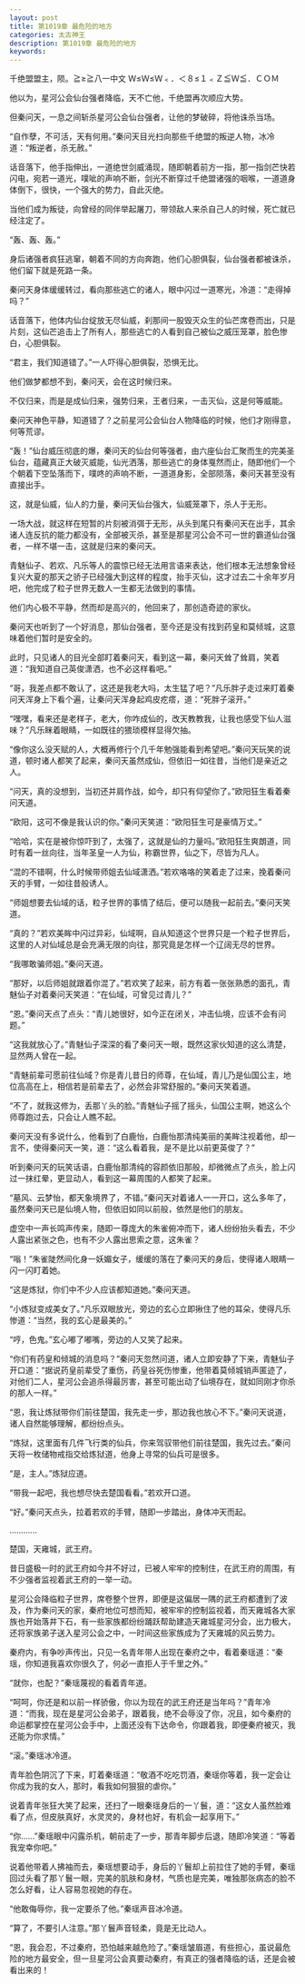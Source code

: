 ```yaml
---
layout: post
title: 第1019章 最危险的地方
categories: 太古神王
description: 第1019章 最危险的地方
keywords:
---
```


千绝盟盟主，陨。≧≥≧八一中文 Ｗ≤Ｗ≤Ｗ﹤．＜８≤１﹤Ｚ≦Ｗ≦．ＣＯＭ

他以为，星河公会仙台强者降临，天不亡他，千绝盟再次顺应大势。

但秦问天，一息之间斩杀星河公会仙台强者，让他的梦破碎，将他诛杀当场。

“自作孽，不可活，天有何用。”秦问天目光扫向那些千绝盟的叛逆人物，冰冷道：“叛逆者，杀无赦。”

话音落下，他手指伸出，一道绝世剑威涌现，随即朝着前方一指，那一指剑芒快若闪电，宛若一道光，噗呲的声响不断，剑光不断穿过千绝盟诸强的咽喉，一道道身体倒下，很快，一个强大的势力，自此灭绝。

当他们成为叛徒，向曾经的同伴举起屠刀，带领敌人来杀自己人的时候，死亡就已经注定了。

“轰、轰、轰。”

身后诸强者疯狂逃窜，朝着不同的方向奔跑，他们心胆俱裂，仙台强者都被诛杀，他们留下就是死路一条。

秦问天身体缓缓转过，看向那些逃亡的诸人，眼中闪过一道寒光，冷道：“走得掉吗？”

话音落下，他体内仙台绽放无尽仙威，刹那间一股毁灭众生的仙芒席卷而出，只是片刻，这仙芒追击上了所有人，那些逃亡的人看到自己被仙之威压笼罩，脸色惨白，心胆俱裂。

“君主，我们知道错了。”一人吓得心胆俱裂，恐惧无比。

他们做梦都想不到，秦问天，会在这时候归来。

不仅归来，而是是成仙归来，强势归来，王者归来，一击灭仙，这是何等威能。

秦问天神色平静，知道错了？之前星河公会仙台人物降临的时候，他们才刚得意，何等荒谬。

“轰！”仙台威压彻底的爆，秦问天的仙台何等强者，由六座仙台汇聚而生的完美圣仙台，蕴藏真正大破灭威能，仙光洒落，那些逃亡的身体戛然而止，随即他们一个个朝着下空坠落而下，噗咚的声响不断，一道道身影，全部陨落，秦问天甚至没有直接出手。

这，就是仙威，仙人的力量，秦问天仙台强大，仙威笼罩下，杀人于无形。

一场大战，就这样在短暂的片刻被消弭于无形，从头到尾只有秦问天在出手，其余诸人连反抗的能力都没有，全部被灭杀，甚至是那星河公会不可一世的霸道仙台强者，一样不堪一击，这就是归来的秦问天。

青魅仙子、若欢、凡乐等人的震惊已经无法用言语来表达，他们根本无法想象曾经复兴大夏的那天之骄子已经强大到这样的程度，抬手灭仙，这才过去二十余年岁月吧，他完成了粒子世界无数人一生都无法做到的事情。

他们内心极不平静，然而却是高兴的，他回来了，那创造奇迹的家伙。

秦问天也听到了一个好消息，那仙台强者，至今还是没有找到药皇和莫倾城，这意味着他们暂时是安全的。

此时，只见诸人的目光全部盯着秦问天，看到这一幕，秦问天耸了耸肩，笑着道：“我知道自己英俊潇洒，也不必这样看吧。”

“哥，我差点都不敢认了，这还是我老大吗，太生猛了吧？”凡乐胖子走过来盯着秦问天浑身上下看个遍，让秦问天浑身起鸡皮疙瘩，道：“死胖子滚开。”

“嘿嘿，看来还是老样子，老大，你咋成仙的，改天教教我，让我也感受下仙人滋味？”凡乐眯着眼睛，一如既往的猥琐模样显得欠抽。

“像你这么没天赋的人，大概再修行个几千年勉强能看到希望吧。”秦问天玩笑的说道，顿时诸人都笑了起来，秦问天虽然成仙，但依旧一如往昔，当他们是亲近之人。

“问天，真的没想到，当初还并肩作战，如今，却只有仰望你了。”欧阳狂生看着秦问天道。

“欧阳，这可不像是我认识的你。”秦问天笑道：“欧阳狂生可是豪情万丈。”

“哈哈，实在是被你惊吓到了，太强了，这就是仙的力量吗。”欧阳狂生爽朗道，同时有着一丝向往，当年圣皇一人为仙，称霸世界，仙之下，尽皆为凡人。

“混的不错啊，什么时候带师姐去仙域潇洒。”若欢咯咯的笑着走了过来，挽着秦问天的手臂，一如往昔般诱人。

“师姐想要去仙域的话，粒子世界的事情了结后，便可以随我一起前去。”秦问天笑道。

“真的？”若欢美眸中闪过异彩，仙域啊，自从知道这个世界只是一个粒子世界后，这里的人对仙域总是会充满无限的向往，那究竟是怎样一个辽阔无尽的世界。

“我哪敢骗师姐。”秦问天道。

“那好，以后师姐就跟着你混了。”若欢笑了起来，前方有着一张张熟悉的面孔，青魅仙子对着秦问天笑道：“在仙域，可曾见过青儿？”

“恩。”秦问天点了点头：“青儿她很好，如今正在闭关，冲击仙境，应该不会有问题。”

“这我就放心了。”青魅仙子深深的看了秦问天一眼，既然这家伙知道的这么清楚，显然两人曾在一起。

“青魅前辈可愿前往仙域？你是青儿昔日的师尊，在仙域，青儿乃是仙国公主，地位高高在上，相信若是前辈去了，必然会非常舒服的。”秦问天笑着道。

“不了，就我这修为，丢那丫头的脸。”青魅仙子摇了摇头，仙国公主啊，她这么个师尊跑过去，只会让人瞧不起。

秦问天没有多说什么，他看到了白鹿怡，白鹿怡那清纯美丽的美眸注视着他，却一言不，使得秦问天一笑，道：“这么看着我，是不是比以前更英俊了？”

听到秦问天的玩笑话语，白鹿怡那清纯的容颜依旧那般，却微微点了点头，脸上闪过一抹红晕，更显动人，看到这一幕周围的人都笑了起来。

“墓风、云梦怡，都天象境界了，不错。”秦问天对着诸人一一开口，这么多年了，虽然秦问天已是仙境人物，但依旧如同以前般，依然是他们的朋友。

虚空中一声长鸣声传来，随即一尊庞大的朱雀俯冲而下，诸人纷纷抬头看去，不少人露出紧张之色，也有不少人露出思索之意，这朱雀？

“嗡！”朱雀陡然间化身一妖媚女子，缓缓的落在了秦问天的身后，使得诸人眼睛一闪一闪盯着她。

“这是炼狱，你们中不少人应该都知道她。”秦问天道。

“小炼狱变成美女了。”凡乐双眼放光，旁边的玄心立即揪住了他的耳朵，使得凡乐惨道：“当然，我的玄心是最美的。”

“哼，色鬼。”玄心嘟了嘟嘴，旁边的人又笑了起来。

“你们有药皇和倾城的消息吗？”秦问天忽然问道，诸人立即安静了下来，青魅仙子开口道：“据说药皇前辈受了重伤，药皇谷死伤惨重，他带着莫倾城销声匿迹了，对他们二人，星河公会追杀得最厉害，甚至可能出动了仙境存在，就如同刚才你杀的那人一样。”

“恩，我让炼狱带你们前往楚国，我先走一步，那边我也放心不下。”秦问天说道，诸人自然能够理解，都纷纷点头。

“炼狱，这里面有几件飞行类的仙兵，你来驾驭带他们前往楚国，我先过去。”秦问天将一枚储物戒指交给炼狱道，他身上寻常的仙兵可是很多。

“是，主人。”炼狱应道。

“带我一起吧，我也想尽快去楚国看看。”若欢开口道。

“好。”秦问天点头，拉着若欢的手臂，随即一步踏出，身体冲天而起。

…………

楚国，天雍城，武王府。

昔日盛极一时的武王府如今并不好过，已被人牢牢的控制住，在武王府的周围，有不少强者监视着武王府的一举一动。

星河公会降临粒子世界，席卷整个世界，即便是这偏居一隅的武王府都遭到了波及，作为秦问天的家，秦府地位可想而知，被牢牢的控制监视着，而天雍城各大家族也开始落井下石，有一些家族都纷纷踊跃帮助建造天雍城星河分会，出力极大，还将家族弟子送入星河公会之中，一时间这些家族成为了天雍城的风云势力。

秦府内，有争吵声传出，只见一名青年带人出现在秦府之中，看着秦瑶道：“秦瑶，你知道我喜欢你很久了，何必一直拒人于千里之外。”

“就你，也配？”秦瑶蔑视的看着青年道。

“呵呵，你还是和以前一样骄傲，你以为现在的武王府还是当年吗？”青年冷道：“而我，现在是星河公会弟子，跟着我，绝不会辱没了你，况且，如今秦府的命运都掌控在星河公会手中，上面还没有下达命令，你跟着我，即便秦府被灭，我还能为你求情。”

“滚。”秦瑶冰冷道。

青年脸色阴沉了下来，盯着秦瑶道：“敬酒不吃吃罚酒，秦瑶你等着，我一定会让你成为我的女人，那时，看我如何狠狠的虐你。”

说着青年张狂大笑了起来，还扫了一眼秦瑶身后的一丫鬟，道：“这女人虽然脸难看了点，但皮肤真好，水灵灵的，身材也好，有机会一起享用下。”

“你……”秦瑶眼中闪露杀机，朝前走了一步，那青年脚步后退，随即冷笑道：“等着我宠幸你吧。”

说着他带着人拂袖而去，秦瑶想要动手，身后的丫鬟却上前拉住了她的手臂，秦瑶回过头看了那丫鬟一眼，完美的肌肤和身材，气质也是完美，唯独那张病态的脸不怎么好看，让人容易忽视她的存在。

“他敢侮辱你，我一定要杀了他。”秦瑶声音冰冷道。

“算了，不要引人注意。”那丫鬟声音轻柔，竟是无比动人。

“恩，我会忍，不过秦府，恐怕越来越危险了。”秦瑶皱眉道，有些担心，虽说最危险的地方最安全，但一旦星河公会真要动秦府，有真正的强者降临的话，还是会被看出来的！
